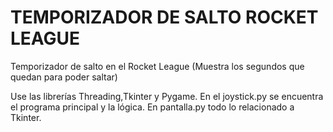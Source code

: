 # TEMPORIZADOR DE SALTO ROCKET LEAGUE
Temporizador de salto en el Rocket League (Muestra los segundos que quedan para poder saltar)


Use las librerías Threading,Tkinter y Pygame.
En el joystick.py se encuentra el programa principal y la lógica.
En pantalla.py todo lo relacionado a Tkinter.
